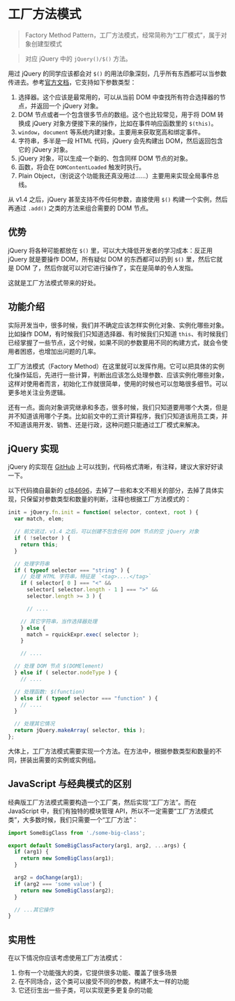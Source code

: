 工厂方法模式
========

> Factory Method Pattern，工厂方法模式，经常简称为“工厂模式”，属于对象创建型模式

> 对应 jQuery 中的 `jQuery()/$()` 方法。

用过 jQuery 的同学应该都会对 `$()` 的用法印象深刻，几乎所有东西都可以当参数传进去。参考[官方文档](http://api.jquery.com/jQuery/)，它支持如下参数类型：

1. 选择器。这个应该是最常用的，可以从当前 DOM 中查找所有符合选择器的节点，并返回一个 jQuery 对象。
2. DOM 节点或者一个包含很多节点的数组。这个也比较常见，用于将 DOM 转换成 jQuery 对象方便接下来的操作，比如在事件响应函数里的 `$(this)`。
3. `window`，`document` 等系统内建对象。主要用来获取宽高和绑定事件。
4. 字符串，多半是一段 HTML 代码，jQuery 会先构建出 DOM，然后返回包含它的 jQuery 对象。
5. jQuery 对象，可以生成一个新的、包含同样 DOM 节点的对象。
6. 函数，将会在 `DOMContentLoaded` 触发时执行。
7. Plain Object，（别说这个功能我还真没用过……）主要用来实现全局事件总线。

从 v1.4 之后，jQuery 甚至支持不传任何参数，直接使用 `$()` 构建一个实例，然后再通过 `.add()` 之类的方法来组合需要的 DOM 节点。

优势
--------

jQuery 将各种可能都放在 `$()` 里，可以大大降低开发者的学习成本：反正用 jQuery 就是要操作 DOM，所有疑似 DOM 的东西都可以扔到 `$()` 里，然后它就是 DOM 了，然后你就可以对它进行操作了，实在是简单的令人发指。

这就是工厂方法模式带来的好处。

功能介绍
--------

实际开发当中，很多时候，我们并不确定应该怎样实例化对象、实例化哪些对象。比如操作 DOM，有时候我们只知道选择器、有时候我们只知道 `this`、有时候我们已经掌握了一些节点，这个时候，如果不同的参数要用不同的构建方式，就会令使用者困惑，也增加出问题的几率。

工厂方法模式（Factory Method）在这里就可以发挥作用。它可以把具体的实例化操作延后，先进行一些计算，判断出应该怎么处理参数、应该实例化哪些对象，这样对使用者而言，初始化工作就很简单，使用的时候也可以忽略很多细节。可以更多地关注业务逻辑。

还有一点。面向对象讲究继承和多态，很多时候，我们只知道要用哪个大类，但是并不知道该用哪个子类。比如前文中的工资计算程序，我们只知道该用员工类，并不知道该用开发、销售、还是行政，这种问题只能通过工厂模式来解决。

jQuery 实现
----------

jQuery 的实现在 [GitHub](https://github.com/jquery/jquery/blob/master/src/core/init.js) 上可以找到，代码格式清晰，有注释，建议大家好好读一下。

以下代码摘自最新的 [cf84696](https://github.com/jquery/jquery/blob/master/src/core/init.js#L21-L118)，去掉了一些和本文不相关的部分，去掉了具体实现，只保留对参数类型和数量的判断，注释也根据工厂方法模式的：

```javascript
init = jQuery.fn.init = function( selector, context, root ) {
  var match, elem;

  // 前文说过，v1.4 之后，可以创建不包含任何 DOM 节点的空 jQuery 对象
  if ( !selector ) {
    return this;
  }

  // 处理字符串
  if ( typeof selector === "string" ) {
    // 处理 HTML 字符串，特征是 `<tag>....</tag>`
    if ( selector[ 0 ] === "<" &&
      selector[ selector.length - 1 ] === ">" &&
      selector.length >= 3 ) {

      // ....

    // 其它字符串，当作选择器处理
    } else {
      match = rquickExpr.exec( selector );
    }

    // ....

  // 处理 DOM 节点 $(DOMElement)
  } else if ( selector.nodeType ) {
    // ....

  // 处理函数: $(function)
  } else if ( typeof selector === "function" ) {
    // ....
  }

  // 处理其它情况
  return jQuery.makeArray( selector, this );
};
```

大体上，工厂方法模式需要实现一个方法。在方法中，根据参数类型和数量的不同，拼装出需要的实例或实例组。

JavaScript 与经典模式的区别
--------

经典版工厂方法模式需要构造一个工厂类，然后实现“工厂方法”。而在 JavaScript 中，我们有独特的模块管理 API，所以不一定需要“工厂方法模式类”，大多数时候，我们只需要一个“工厂方法”：

```js
import SomeBigClass from './some-big-class';

export default SomeBigClassFactory(arg1, arg2, ...args) {
  if (arg1) {
    return new SomeBigClass(arg1);
  }

  arg2 = doChange(arg1);
  if (arg2 === 'some value') {
    return new SomeBigClass(arg2);
  }

  // ...其它操作
}
```

<adsense />

实用性
--------

在以下情况你应该考虑使用工厂方法模式：

1. 你有一个功能强大的类，它提供很多功能、覆盖了很多场景
2. 在不同场合，这个类可以接受不同的参数，构建不太一样的功能
3. 它还衍生出一些子类，可以实现更多更复杂的功能
